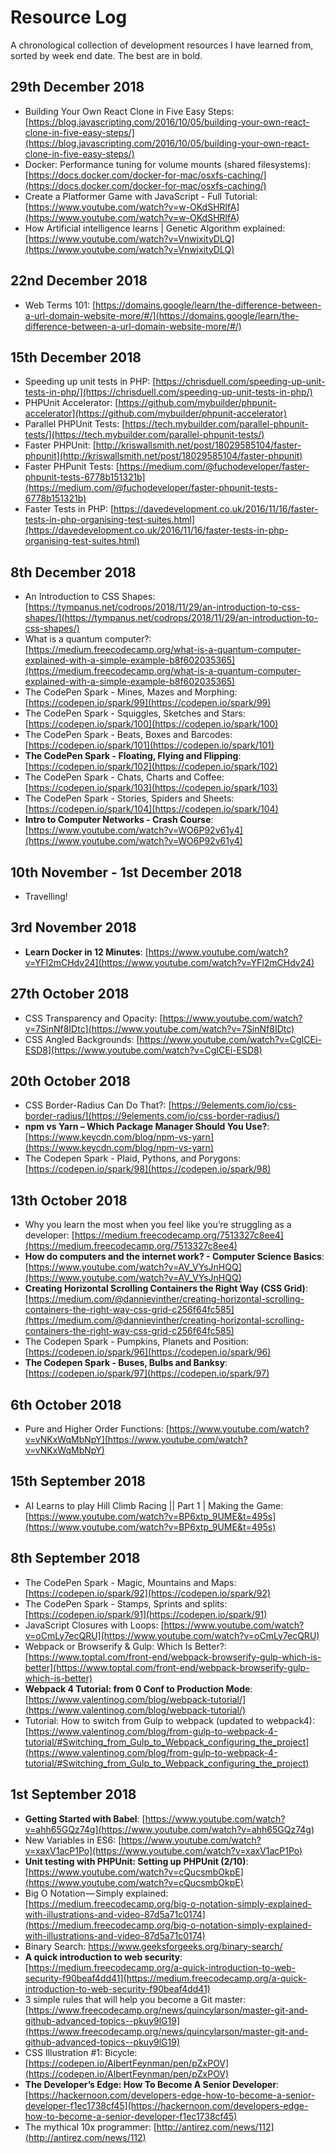 # Resource Log
A chronological collection of development resources I have learned from, sorted by week end date. The best are in bold.

## 29th December 2018
 - Building Your Own React Clone in Five Easy Steps: [https://blog.javascripting.com/2016/10/05/building-your-own-react-clone-in-five-easy-steps/](https://blog.javascripting.com/2016/10/05/building-your-own-react-clone-in-five-easy-steps/)
 - Docker: Performance tuning for volume mounts (shared filesystems): [https://docs.docker.com/docker-for-mac/osxfs-caching/](https://docs.docker.com/docker-for-mac/osxfs-caching/)
 - Create a Platformer Game with JavaScript - Full Tutorial: [https://www.youtube.com/watch?v=w-OKdSHRlfA](https://www.youtube.com/watch?v=w-OKdSHRlfA)
 - How Artificial intelligence learns | Genetic Algorithm explained: [https://www.youtube.com/watch?v=VnwjxityDLQ](https://www.youtube.com/watch?v=VnwjxityDLQ)

## 22nd December 2018
 - Web Terms 101: [https://domains.google/learn/the-difference-between-a-url-domain-website-more/#/](https://domains.google/learn/the-difference-between-a-url-domain-website-more/#/)

## 15th December 2018
 - Speeding up unit tests in PHP: [https://chrisduell.com/speeding-up-unit-tests-in-php/](https://chrisduell.com/speeding-up-unit-tests-in-php/)
 - PHPUnit Accelerator: [https://github.com/mybuilder/phpunit-accelerator](https://github.com/mybuilder/phpunit-accelerator)
 - Parallel PHPUnit Tests: [https://tech.mybuilder.com/parallel-phpunit-tests/](https://tech.mybuilder.com/parallel-phpunit-tests/)
 - Faster PHPUnit: [http://kriswallsmith.net/post/18029585104/faster-phpunit](http://kriswallsmith.net/post/18029585104/faster-phpunit)
 - Faster PHPunit Tests: [https://medium.com/@fuchodeveloper/faster-phpunit-tests-6778b151321b](https://medium.com/@fuchodeveloper/faster-phpunit-tests-6778b151321b)
 - Faster Tests in PHP: [https://davedevelopment.co.uk/2016/11/16/faster-tests-in-php-organising-test-suites.html](https://davedevelopment.co.uk/2016/11/16/faster-tests-in-php-organising-test-suites.html)

## 8th December 2018
 - An Introduction to CSS Shapes: [https://tympanus.net/codrops/2018/11/29/an-introduction-to-css-shapes/](https://tympanus.net/codrops/2018/11/29/an-introduction-to-css-shapes/)
 - What is a quantum computer?: [https://medium.freecodecamp.org/what-is-a-quantum-computer-explained-with-a-simple-example-b8f602035365](https://medium.freecodecamp.org/what-is-a-quantum-computer-explained-with-a-simple-example-b8f602035365)
 - The CodePen Spark - Mines, Mazes and Morphing: [https://codepen.io/spark/99](https://codepen.io/spark/99)
 - The CodePen Spark - Squiggles, Sketches and Stars: [https://codepen.io/spark/100](https://codepen.io/spark/100)
 - The CodePen Spark - Beats, Boxes and Barcodes: [https://codepen.io/spark/101](https://codepen.io/spark/101)
 - **The CodePen Spark - Floating, Flying and Flipping**: [https://codepen.io/spark/102](https://codepen.io/spark/102)
 - The CodePen Spark - Chats, Charts and Coffee: [https://codepen.io/spark/103](https://codepen.io/spark/103)
 - The CodePen Spark - Stories, Spiders and Sheets: [https://codepen.io/spark/104](https://codepen.io/spark/104)
 - **Intro to Computer Networks - Crash Course**: [https://www.youtube.com/watch?v=WO6P92v61y4](https://www.youtube.com/watch?v=WO6P92v61y4)

## 10th November - 1st December 2018
 - Travelling! 

## 3rd November 2018
 - **Learn Docker in 12 Minutes**: [https://www.youtube.com/watch?v=YFl2mCHdv24](https://www.youtube.com/watch?v=YFl2mCHdv24)

## 27th October 2018
 - CSS Transparency and Opacity: [https://www.youtube.com/watch?v=7SinNf8IDtc](https://www.youtube.com/watch?v=7SinNf8IDtc)
 - CSS Angled Backgrounds: [https://www.youtube.com/watch?v=CgICEi-ESD8](https://www.youtube.com/watch?v=CgICEi-ESD8)

## 20th October 2018
 - CSS Border-Radius Can Do That?: [https://9elements.com/io/css-border-radius/](https://9elements.com/io/css-border-radius/)
 - **npm vs Yarn – Which Package Manager Should You Use?**: [https://www.keycdn.com/blog/npm-vs-yarn](https://www.keycdn.com/blog/npm-vs-yarn)
 - The Codepen Spark - Plaid, Pythons, and Porygons: [https://codepen.io/spark/98](https://codepen.io/spark/98)

## 13th October 2018
 - Why you learn the most when you feel like you’re struggling as a developer: [https://medium.freecodecamp.org/7513327c8ee4](https://medium.freecodecamp.org/7513327c8ee4)
 - **How do computers and the internet work? - Computer Science Basics**: [https://www.youtube.com/watch?v=AV_VYsJnHQQ](https://www.youtube.com/watch?v=AV_VYsJnHQQ)
 - **Creating Horizontal Scrolling Containers the Right Way (CSS Grid)**: [https://medium.com/@dannievinther/creating-horizontal-scrolling-containers-the-right-way-css-grid-c256f64fc585](https://medium.com/@dannievinther/creating-horizontal-scrolling-containers-the-right-way-css-grid-c256f64fc585)
 - The Codepen Spark - Pumpkins, Planets and Position: [https://codepen.io/spark/96](https://codepen.io/spark/96)
 - **The Codepen Spark - Buses, Bulbs and Banksy**: [https://codepen.io/spark/97](https://codepen.io/spark/97)

## 6th October 2018
 - Pure and Higher Order Functions: [https://www.youtube.com/watch?v=vNKxWqMbNpY](https://www.youtube.com/watch?v=vNKxWqMbNpY)

## 15th September 2018
 - AI Learns to play Hill Climb Racing || Part 1 | Making the Game: [https://www.youtube.com/watch?v=BP6xtp_9UME&t=495s](https://www.youtube.com/watch?v=BP6xtp_9UME&t=495s)

## 8th September 2018
 - The CodePen Spark - Magic, Mountains and Maps: [https://codepen.io/spark/92](https://codepen.io/spark/92)
 - The CodePen Spark - Stamps, Sprints and splits: [https://codepen.io/spark/91](https://codepen.io/spark/91)
 - JavaScript Closures with Loops: [https://www.youtube.com/watch?v=oCmLy7ecQRU](https://www.youtube.com/watch?v=oCmLy7ecQRU)
 - Webpack or Browserify & Gulp: Which Is Better?: [https://www.toptal.com/front-end/webpack-browserify-gulp-which-is-better](https://www.toptal.com/front-end/webpack-browserify-gulp-which-is-better)
 - **Webpack 4 Tutorial: from 0 Conf to Production Mode**: [https://www.valentinog.com/blog/webpack-tutorial/](https://www.valentinog.com/blog/webpack-tutorial/)
 - Tutorial: How to switch from Gulp to webpack (updated to webpack4): [https://www.valentinog.com/blog/from-gulp-to-webpack-4-tutorial/#Switching_from_Gulp_to_Webpack_configuring_the_project](https://www.valentinog.com/blog/from-gulp-to-webpack-4-tutorial/#Switching_from_Gulp_to_Webpack_configuring_the_project)

## 1st September 2018
 - **Getting Started with Babel**: [https://www.youtube.com/watch?v=ahh65GQz74g](https://www.youtube.com/watch?v=ahh65GQz74g)
 - New Variables in ES6: [https://www.youtube.com/watch?v=xaxV1acP1Po](https://www.youtube.com/watch?v=xaxV1acP1Po)
 - **Unit testing with PHPUnit: Setting up PHPUnit (2/10)**: [https://www.youtube.com/watch?v=cQucsmbOkpE](https://www.youtube.com/watch?v=cQucsmbOkpE)
 - Big O Notation — Simply explained: [https://medium.freecodecamp.org/big-o-notation-simply-explained-with-illustrations-and-video-87d5a71c0174](https://medium.freecodecamp.org/big-o-notation-simply-explained-with-illustrations-and-video-87d5a71c0174)
 - Binary Search: https://www.geeksforgeeks.org/binary-search/
 - **A quick introduction to web security**: [https://medium.freecodecamp.org/a-quick-introduction-to-web-security-f90beaf4dd41](https://medium.freecodecamp.org/a-quick-introduction-to-web-security-f90beaf4dd41)
 - 3 simple rules that will help you become a Git master: [https://www.freecodecamp.org/news/quincylarson/master-git-and-github-advanced-topics--pkuy9lG19](https://www.freecodecamp.org/news/quincylarson/master-git-and-github-advanced-topics--pkuy9lG19)
 - CSS Illustration #1: Bicycle: [https://codepen.io/AlbertFeynman/pen/pZxPOV](https://codepen.io/AlbertFeynman/pen/pZxPOV)
 - **The Developer’s Edge: How To Become A Senior Developer**: [https://hackernoon.com/developers-edge-how-to-become-a-senior-developer-f1ec1738cf45](https://hackernoon.com/developers-edge-how-to-become-a-senior-developer-f1ec1738cf45)
 - The mythical 10x programmer: [http://antirez.com/news/112](http://antirez.com/news/112)
